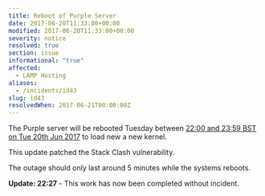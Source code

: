```yaml
---
title: Reboot of Purple Server
date: 2017-06-20T11:33:00+00:00
modified: 2017-06-20T11:33:00+00:00
severity: notice
resolved: true
section: issue
informational: "true"
affected:
  - LAMP Hosting
aliases:
  - /incidents/id43
slug: id43
resolvedWhen: 2017-06-21T00:00:00Z
---
```


The Purple server will be rebooted Tuesday between [22:00 and 23:59 BST on Tue 20th Jun 2017](https://www.timeanddate.com/worldclock/fixedtime.html?iso=20170620T21&ah=2) to load new a new kernel.

This update patched the Stack Clash vulnerability.

The outage should only last around 5 minutes while the systems reboots.

**Update: 22:27** -  This work has now been completed without incident.

